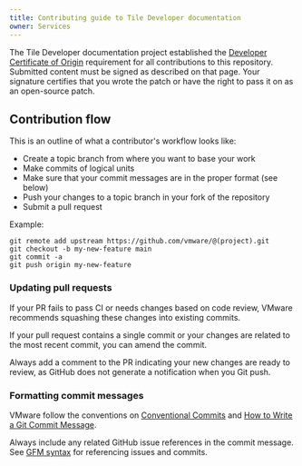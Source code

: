 ```yaml
---
title: Contributing guide to Tile Developer documentation
owner: Services
---
```


The Tile Developer documentation project established  the [Developer Certificate of Origin](https://cla.vmware.com/dco) requirement for all contributions to this repository.  Submitted content must be signed as described on that page. Your signature certifies that you wrote the patch or have the right to pass it on
as an open-source patch.

## Contribution flow

This is an outline of what a contributor's workflow looks like:

- Create a topic branch from where you want to base your work
- Make commits of logical units
- Make sure that your commit messages are in the proper format (see below)
- Push your changes to a topic branch in your fork of the repository
- Submit a pull request

Example:

``` shell
git remote add upstream https://github.com/vmware/@(project).git
git checkout -b my-new-feature main
git commit -a
git push origin my-new-feature
```

### Updating pull requests

If your PR fails to pass CI or needs changes based on code review, VMware recommends squashing these changes into existing commits.

If your pull request contains a single commit or your changes are related to the most recent commit, you can amend the commit.

Always add a comment to the PR indicating your new changes are ready to review, as GitHub does not generate a notification when you Git push.

### Formatting commit messages

VMware follow the conventions on [Conventional Commits](https://www.conventionalcommits.org/) and
[How to Write a Git Commit Message](http://chris.beams.io/posts/git-commit/).

Always include any related GitHub issue references in the commit message.  See
[GFM syntax](https://guides.github.com/features/mastering-markdown/#GitHub-flavored-markdown) for referencing issues
and commits.
